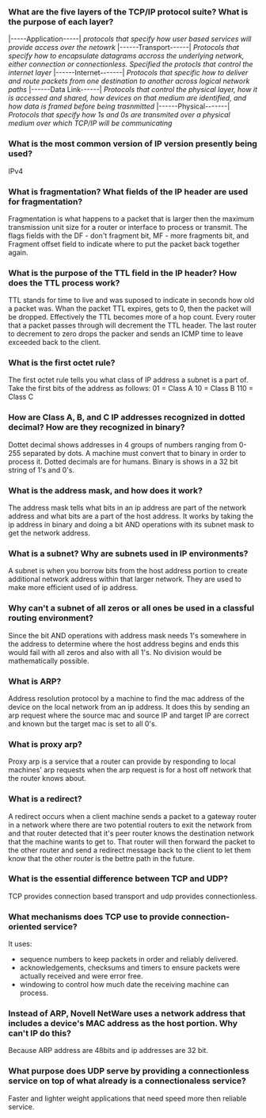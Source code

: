 ### What are the five layers of the TCP/IP protocol suite? What is the purpose of each layer?
|-----Application-----| *protocols that specify how user based services will provide access over the netowrk*
|------Transport------| *Protocols that specify how to encapsulate datagrams accross the underlying network, either connection or connectionless. Specified the protocls that control the internet layer*
|------Internet-------| *Protocols that specific how to deliver and route packets from one destination to another across logical network paths*
|------Data Link------| *Protocols that control the physical layer, how it is accessed and shared, how devices on that medium are identified, and how data is framed before being trasnmitted*
|------Physical-------| *Protocols that specify how 1s and 0s are transmited over a physical medium over which TCP/IP will be communicating*

### What is the most common version of IP version presently being used?
IPv4

### What is fragmentation? What fields of the IP header are used for fragmentation?
Fragmentation is what happens to a packet that is larger then the maximum transmission unit size for a router or interface to process or transmit. The flags fields with the DF - don't fragment bit, MF - more fragments bit, and Fragment offset field to indicate where to put the packet back together again.

### What is the purpose of the TTL field in the IP header? How does the TTL process work?
TTL stands for time to live and was suposed to indicate in seconds how old a packet was. Whan the packet TTL expires, gets to 0, then the packet will be dropped. Effectively the TTL becomes more of a hop count. Every router that a packet passes through will decrement the TTL header. The last router to decrement to zero drops the packer and sends an ICMP time to leave exceeded back to the client. 

### What is the first octet rule?
The first octet rule tells you what class of IP address a subnet is a part of. Take the first bits of the address as follows:
01 = Class A
10 = Class B
110 = Class C

### How are Class A, B, and C IP addresses recognized in dotted decimal? How are they recognized in binary?
Dottet decimal shows addresses in 4 groups of numbers ranging from 0-255 separated by dots. A machine must convert that to binary in order to process it. Dotted decimals are for humans.
Binary is shows in a 32 bit string of 1's and 0's. 

### What is the address mask, and how does it work?
The address mask tells what bits in an ip address are part of the network address and what bits are a part of the host address. It works by taking the ip address in binary and doing a bit AND operations with its subnet mask to get the network address. 

### What is a subnet? Why are subnets used in IP environments?
A subnet is when you borrow bits from the host address portion to create additional network address within that larger network. They are used to make more efficient used of ip address. 

### Why can't a subnet of all zeros or all ones be used in a classful routing environment?
Since the bit AND operations with address mask needs 1's somewhere in the address to determine where the host address begins and ends this would fail with all zeros and also with all 1's. No division would be mathematically possible. 

### What is ARP?
Address resolution protocol by a machine to find the mac address of the device on the local network from an ip address. It does this by sending an arp request where the source mac and source IP and target IP are correct and known but the target mac is set to all 0's. 

### What is proxy arp?
Proxy arp is a service that a router can provide by responding to local machines' arp requests when the arp request is for a host off network that the router knows about. 

### What is a redirect?
A redirect occurs when a client machine sends a packet to a gateway router in a network where there are two potential routers to exit the network from and that router detected that it's peer router knows the destination network that the machine wants to get to. That router will then forward the packet to the other router and send a redirect message back to the client to let them know that the other router is the bettre path in the future. 

### What is the essential difference between TCP and UDP?
TCP provides connection based transport and udp provides connectionless.

### What mechanisms does TCP use to provide connection-oriented service?
It uses:
- sequence numbers to keep packets in order and reliably delivered.
- acknowledgements, checksums and timers to ensure packets were actually received and were error free. 
- windowing to control how much date the receiving machine can process. 

### Instead of ARP, Novell NetWare uses a network address that includes a device's MAC address as the host portion. Why can't IP do this?
Because ARP address are 48bits and ip addresses are 32 bit.

### What purpose does UDP serve by providing a connectionless service on top of what already is a connectionaless service?
Faster and lighter weight applications that need speed more then reliable service.